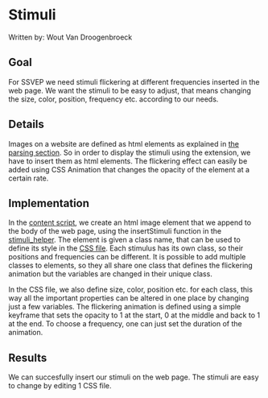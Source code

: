 # Stimuli

Written by: Wout Van Droogenbroeck

## Goal

For SSVEP we need stimuli flickering at different frequencies inserted in the web page. We want the stimuli to be easy to adjust, that means changing the size, color, position, frequency etc. according to our needs.

## Details

Images on a website are defined as html elements as explained in [the parsing section](./parsing.md). So in order to display the stimuli using the extension, we have to insert them as html elements. The flickering effect can easily be added using CSS Animation that changes the opacity of the element at a certain rate.

## Implementation

In the [content script](../../src/content_script.js), we create an html image element that we append to the body of the web page, using the insertStimuli function in the [stimuli_helper](../../src/helpers/stimuli_helper.js). The element is given a class name, that can be used to define its style in the [CSS file](../../src/css/stimuli.css). Each stimulus has its own class, so their positions and frequencies can be different. It is possible to add multiple classes to elements, so they all share one class that defines the flickering animation but the variables are changed in their unique class.

In the CSS file, we also define size, color, position etc. for each class, this way all the important properties can be altered in one place by changing just a few variables. The flickering animation is defined using a simple keyframe that sets the opacity to 1 at the start, 0 at the middle and back to 1 at the end. To choose a frequency, one can just set the duration of the animation.

## Results

We can succesfully insert our stimuli on the web page. The stimuli are easy to change by editing 1 CSS file.
